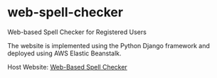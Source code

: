 # web-spell-checker

Web-based Spell Checker for Registered Users

The website is implemented using the Python Django framework and deployed using AWS Elastic Beanstalk.

Host Website: [Web-Based Spell Checker](http://spell-checker-env.eba-ussywais.us-west-2.elasticbeanstalk.com/)